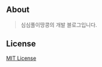 ## About

> 심심풀이땅콩의 개발 블로그입니다.

## License

[MIT License](https://github.com/Gaohaoyang/gaohaoyang.github.io/blob/master/LICENSE.md)
